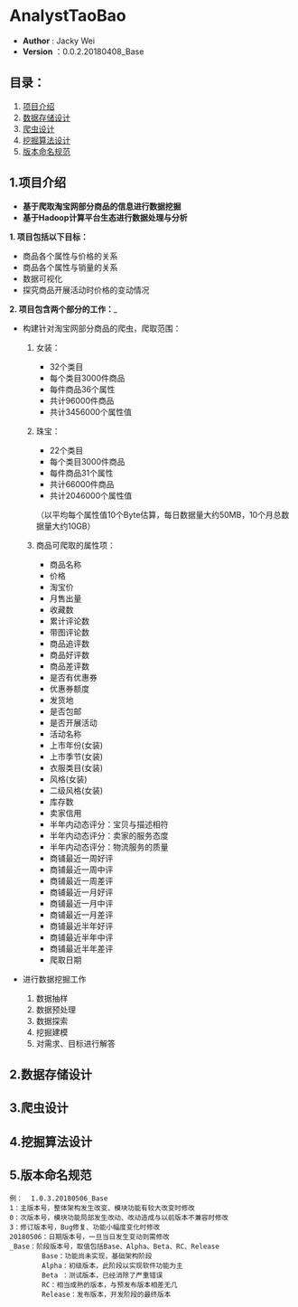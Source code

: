 # AnalystTaoBao

* __Author__ : Jacky Wei
* __Version__  ：0.0.2.20180408_Base


## __目录：__
1. [项目介绍](#项目介绍)
2. [数据存储设计](#数据存储设计)
3. [爬虫设计](#爬虫设计)
4. [挖掘算法设计](#挖掘算法设计)
5. [版本命名规范](#版本命名规范)


## 1.项目介绍 <a id="项目介绍"></a>
+ __基于爬取淘宝网部分商品的信息进行数据挖掘__
+ __基于Hadoop计算平台生态进行数据处理与分析__

__1. 项目包括以下目标：__
- 商品各个属性与价格的关系
- 商品各个属性与销量的关系
- 数据可视化
- 探究商品开展活动时价格的变动情况

__2. 项目包含两个部分的工作：___
- 构建针对淘宝网部分商品的爬虫，爬取范围：
    1. 女装：
        - 32个类目
        - 每个类目3000件商品
        - 每件商品36个属性
        - 共计96000件商品
        - 共计3456000个属性值
    2. 珠宝：
        - 22个类目
        - 每个类目3000件商品
        - 每件商品31个属性
        - 共计66000件商品
        - 共计2046000个属性值
        
        （以平均每个属性值10个Byte估算，每日数据量大约50MB，10个月总数据量大约10GB）
    
    3. 商品可爬取的属性项：
        - 商品名称
        - 价格
        - 淘宝价
        - 月售出量
        - 收藏数
        - 累计评论数
        - 带图评论数
        - 商品追评数
        - 商品好评数
        - 商品差评数
        - 是否有优惠券
        - 优惠券额度
        - 发货地
        - 是否包邮
        - 是否开展活动
        - 活动名称
        - 上市年份(女装)
        - 上市季节(女装)
        - 衣服类目(女装)
        - 风格(女装)
        - 二级风格(女装)
        - 库存数
        - 卖家信用
        - 半年内动态评分：宝贝与描述相符
        - 半年内动态评分：卖家的服务态度
        - 半年内动态评分：物流服务的质量
        - 商铺最近一周好评
        - 商铺最近一周中评
        - 商铺最近一周差评
        - 商铺最近一月好评
        - 商铺最近一月中评
        - 商铺最近一月差评
        - 商铺最近半年好评
        - 商铺最近半年中评
        - 商铺最近半年差评
        - 爬取日期

- 进行数据挖掘工作
    1. 数据抽样
    2. 数据预处理
    3. 数据探索
    4. 挖掘建模
    5. 对需求、目标进行解答
    
## 2.数据存储设计 <a id= "数据存储设计"></a>

## 3.爬虫设计 <a id= "爬虫设计"></a>

## 4.挖掘算法设计 <a id= "挖掘算法设计"></a>

## 5.版本命名规范 <a id= "版本命名规范"></a>
    例：  1.0.3.20180506_Base
    1：主版本号，整体架构发生改变、模块功能有较大改变时修改
    0：次版本号，模块功能局部发生改动、改动造成与以前版本不兼容时修改
    3：修订版本号，Bug修复、功能小幅度变化时修改
    20180506：日期版本号，一旦当日发生变动则需修改
    _Base：阶段版本号，取值包括Base、Alpha、Beta、RC、Release
            Base：功能尚未实现，基础架构阶段
            Alpha：初级版本，此阶段以实现软件功能为主
            Beta ：测试版本，已经消除了严重错误
            RC：相当成熟的版本，与预发布版本相差无几
            Release：发布版本，开发阶段的最终版本
    
    


        